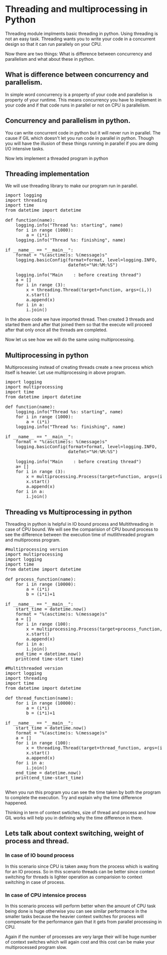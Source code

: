 # Threading and multiprocessing in Python

Threading module implments basic threading in python. Using threading is not an easy task. Threading wants you to write your code in a concurrent design so that it can run parallely on your CPU.

Now there are two things: What is difference between concurrency and parallelism and what about these in python. 

## What is difference between concurrency and parallelism. 

In simple word concurrency is a property of your code and parallelisn is property of your runtime. This means concurrency you have to implement in your code and if that code runs in parallel or not on CPU is parallelism. 

## Concurrency and parallelism in python.

You can write concurrent code in python but it will never run in parallel. The cause if GIL which doesn't let you run code in parallel in python. Though you will have the illusion of these things running in parallel if you are doing I/O intensive tasks. 

Now lets implement a threaded program in python 

## Threading implementation

We will use threading library to make our program run in parallel. 
<pre>
import logging
import threading
import time
from datetime import datetime

def function(name):
    logging.info("Thread %s: starting", name)
    for i in range (1000):
        a = (i*i)
    logging.info("Thread %s: finishing", name)

if __name__ == "__main__":
    format = "%(asctime)s: %(message)s"
    logging.basicConfig(format=format, level=logging.INFO,
                        datefmt="%H:%M:%S")

    logging.info("Main    : before creating thread")
    a = []
    for i in range (3):
        x = threading.Thread(target=function, args=(i,))
        x.start()
        a.append(x)
    for i in a:
        i.join()
</pre>

In the above code we have imported thread. Then created 3 threads and started them and after that joined them so that the execute will proceed after that only once all the threads are completed. 

Now let us see how we will do the same using multiprocessing. 

## Multiprocessing in python

Multiprocessing instead of creating threads create a new process which itself is heavier. Let use multiprocessing in above program.

<pre>
import logging
import multiprocessing
import time
from datetime import datetime

def function(name):
    logging.info("Thread %s: starting", name)
    for i in range (1000):
        a = (i*i)
    logging.info("Thread %s: finishing", name)

if __name__ == "__main__":
    format = "%(asctime)s: %(message)s"
    logging.basicConfig(format=format, level=logging.INFO,
                        datefmt="%H:%M:%S")

    logging.info("Main    : before creating thread")
    a= []
    for i in range (3):
        x = multiprocessing.Process(target=function, args=(i, ))
        x.start()
        a.append(x)
    for i in a:
        i.join()
</pre>

## Threading vs Multiprocessing in python

Threading in python is helpful in IO bound process and Multithreading in case of CPU bound. We will see the comparision of CPU bound process to see the difference between the execution time of mutlithreaded program and multiprocess program. 



<pre>
#multiprocessing version
import multiprocessing
import logging
import time
from datetime import datetime

def process_function(name):
    for i in range (10000):
        a = (i*i)
        b = (i*i)+1

if __name__ == "__main__":
    start_time = datetime.now()
    format = "%(asctime)s: %(message)s"
    a = []
    for i in range (100):
        x = multiprocessing.Process(target=process_function, args=(i, ))
        x.start()
        a.append(x)
    for i in a:
        i.join()
    end_time = datetime.now()
    print(end_time-start_time)
</pre>


<pre>
#Multithreaded version
import logging
import threading
import time
from datetime import datetime

def thread_function(name):
    for i in range (10000):
        a = (i*i)
        b = (i*i)+1

if __name__ == "__main__":
    start_time = datetime.now()
    format = "%(asctime)s: %(message)s"
    a = []
    for i in range (100):
        x = threading.Thread(target=thread_function, args=(i,))
        x.start()
        a.append(x)
    for i in a:
        i.join()
    end_time = datetime.now()
    print(end_time-start_time)

</pre>


When you run this program you can see the time taken by both the program to complete the execution. Try and explain why the time difference happened. 

Thinking in term of context swtiches, size of thread and process and how GIL works will help you in defining why the time difference in there. 

## Lets talk about context switching, weight of process and thread.

### In case of IO bound process

In this scenario since CPU is taken away from the process which is waiting for an IO process. So in this scenario threads can be better since context switching for threads is lighter operation as comparision to context switching in case of process. 

### In case of CPU intensice process

In this scenario process will perform better when the amount of CPU task being done is huge otherwise you can see similar performance in the smaller tasks because the heavier context switches for process will compensate for the performance gain that it gets from parallel processing in CPU. 

Again if the number of processes are very large their will be huge number of context switches which will again cost and this cost can be make your multiprocessed program slow. 
